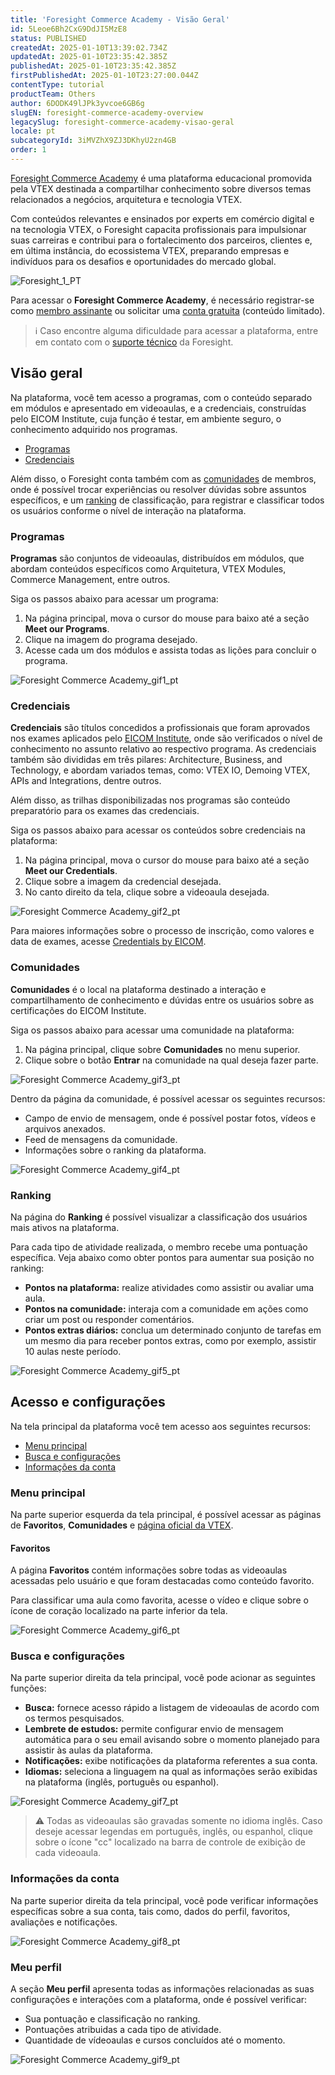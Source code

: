 ```yaml
---
title: 'Foresight Commerce Academy - Visão Geral'
id: 5Leoe6Bh2CxG9DdJI5MzE8
status: PUBLISHED
createdAt: 2025-01-10T13:39:02.734Z
updatedAt: 2025-01-10T23:35:42.385Z
publishedAt: 2025-01-10T23:35:42.385Z
firstPublishedAt: 2025-01-10T23:27:00.044Z
contentType: tutorial
productTeam: Others
author: 6DODK49lJPk3yvcoe6GB6g
slugEN: foresight-commerce-academy-overview
legacySlug: foresight-commerce-academy-visao-geral
locale: pt
subcategoryId: 3iMVZhX9ZJ3DKhyU2zn4GB
order: 1
---
```


[Foresight Commerce Academy](https://member.commerceacademy.org/login) é uma plataforma educacional promovida pela VTEX destinada a compartilhar conhecimento sobre diversos temas relacionados a negócios, arquitetura e tecnologia VTEX.

Com conteúdos relevantes e ensinados por experts em comércio digital e na tecnologia VTEX, o Foresight capacita profissionais para impulsionar suas carreiras e contribui para o fortalecimento dos parceiros, clientes e, em última instância, do ecossistema VTEX, preparando empresas e indivíduos para os desafios e oportunidades do mercado global.

![Foresight_1_PT](https://cdn.statically.io/gh/vtexdocs/help-center-content/refs/heads/main/docs/pt/tutorials/outros/foresight-commerce-academy/foresight-commerce-academy-visao-geral_1.png)

Para acessar o __Foresight Commerce Academy__, é necessário registrar-se como [membro assinante](https://www.commerceacademy.org/pricing) ou solicitar uma [conta gratuita](https://www.commerceacademy.org/registration/freemium) (conteúdo limitado).

> ℹ️ Caso encontre alguma dificuldade para acessar a plataforma, entre em contato com o [suporte técnico](foresight@vtex.com) da Foresight.

## Visão geral

Na plataforma, você tem acesso a programas, com o conteúdo separado em módulos e apresentado em videoaulas, e a credenciais, construídas pelo EICOM Institute, cuja função é testar, em ambiente seguro, o conhecimento adquirido nos programas.

- [Programas](#programas)
- [Credenciais](#credenciais)

Além disso, o Foresight conta também com as [comunidades](#comunidades) de membros, onde é possível trocar experiências ou resolver dúvidas sobre assuntos específicos, e um [ranking](#ranking) de classificação, para registrar e classificar todos os usuários conforme o nível de interação na plataforma.

### Programas

__Programas__ são conjuntos de videoaulas, distribuídos em módulos, que abordam conteúdos específicos como Arquitetura, VTEX Modules, Commerce Management, entre outros.

Siga os passos abaixo para acessar um programa:

1. Na página principal, mova o cursor do mouse para baixo até a seção __Meet our Programs__.
2. Clique na imagem do programa desejado.
3. Acesse cada um dos módulos e assista todas as lições para concluir o programa.

![Foresight Commerce Academy_gif1_pt](https://cdn.statically.io/gh/vtexdocs/help-center-content/refs/heads/main/docs/pt/tutorials/outros/foresight-commerce-academy/foresight-commerce-academy-visao-geral_2.gif)

### Credenciais

__Credenciais__ são títulos concedidos a profissionais que foram aprovados nos exames aplicados pelo [EICOM Institute](https://www.eicom.org/), onde são verificados o nível de conhecimento no assunto relativo ao respectivo programa. As credenciais também são divididas em três pilares: Architecture, Business, and Technology, e abordam variados temas, como: VTEX IO, Demoing VTEX, APIs and Integrations, dentre outros.

Além disso, as trilhas disponibilizadas nos programas são conteúdo preparatório para os exames das credenciais. 

Siga os passos abaixo para acessar os conteúdos sobre credenciais na plataforma:

1. Na página principal, mova o cursor do mouse para baixo até a seção __Meet our Credentials__.
2. Clique sobre a imagem da credencial desejada.
3. No canto direito da tela, clique sobre a videoaula desejada.

![Foresight Commerce Academy_gif2_pt](https://cdn.statically.io/gh/vtexdocs/help-center-content/refs/heads/main/docs/pt/tutorials/outros/foresight-commerce-academy/foresight-commerce-academy-visao-geral_3.gif)

Para maiores informações sobre o processo de inscrição, como valores e data de exames, acesse [Credentials by EICOM](https://www.eicom.org/credentials#credentials). 

### Comunidades

__Comunidades__ é o local na plataforma destinado a interação e compartilhamento de conhecimento e dúvidas entre os usuários sobre as certificações do EICOM Institute.

Siga os passos abaixo para acessar uma comunidade na plataforma:

1. Na página principal, clique sobre __Comunidades__ no menu superior.
2. Clique sobre o botão __Entrar__ na comunidade na qual deseja fazer parte.

![Foresight Commerce Academy_gif3_pt](https://cdn.statically.io/gh/vtexdocs/help-center-content/refs/heads/main/docs/pt/tutorials/outros/foresight-commerce-academy/foresight-commerce-academy-visao-geral_4.gif)

Dentro da página da comunidade, é possível acessar os seguintes recursos:

- Campo de envio de mensagem, onde é possível postar fotos, vídeos e arquivos anexados.
- Feed de mensagens da comunidade.
- Informações sobre o ranking da plataforma.

![Foresight Commerce Academy_gif4_pt](https://cdn.statically.io/gh/vtexdocs/help-center-content/refs/heads/main/docs/pt/tutorials/outros/foresight-commerce-academy/foresight-commerce-academy-visao-geral_5.gif)

### Ranking

Na página do __Ranking__ é possível visualizar a classificação dos usuários mais ativos na plataforma. 

Para cada tipo de atividade realizada, o membro recebe uma pontuação específica. Veja abaixo como obter pontos para aumentar sua posição no ranking:

- __Pontos na plataforma:__ realize atividades como assistir ou avaliar uma aula.
- __Pontos na comunidade:__ interaja com a comunidade em ações como criar um post ou responder comentários.
- __Pontos extras diários:__ conclua um determinado conjunto de tarefas em um mesmo dia para receber pontos extras, como por exemplo, assistir 10 aulas neste período.

![Foresight Commerce Academy_gif5_pt](https://cdn.statically.io/gh/vtexdocs/help-center-content/refs/heads/main/docs/pt/tutorials/outros/foresight-commerce-academy/foresight-commerce-academy-visao-geral_6.gif)

## Acesso e configurações

Na tela principal da plataforma você tem acesso aos seguintes recursos:

- [Menu principal](#menu-principal)
- [Busca e configurações](#busca-e-configuracoes)
- [Informações da conta](#informacoes-da-conta)

### Menu principal

Na parte superior esquerda da tela principal, é possível acessar as páginas de __Favoritos__, __Comunidades__ e [página oficial da VTEX](https://vtex.com/pt-br/).

#### Favoritos

A página __Favoritos__ contém informações sobre todas as videoaulas acessadas pelo usuário e que foram destacadas como conteúdo favorito.

Para classificar uma aula como favorita, acesse o vídeo e clique sobre o ícone de coração localizado na parte inferior da tela.

![Foresight Commerce Academy_gif6_pt](https://cdn.statically.io/gh/vtexdocs/help-center-content/refs/heads/main/docs/pt/tutorials/outros/foresight-commerce-academy/foresight-commerce-academy-visao-geral_7.gif)

### Busca e configurações

Na parte superior direita da tela principal, você pode acionar as seguintes funções:

- __Busca:__ fornece acesso rápido a listagem de videoaulas de acordo com os termos pesquisados.
- __Lembrete de estudos:__ permite configurar envio de mensagem automática para o seu email avisando sobre o momento planejado para assistir às aulas da plataforma.
- __Notificações:__ exibe notificações da plataforma referentes a sua conta.
- __Idiomas:__ seleciona a linguagem na qual as informações serão exibidas na plataforma (inglês, português ou espanhol).

![Foresight Commerce Academy_gif7_pt](https://cdn.statically.io/gh/vtexdocs/help-center-content/refs/heads/main/docs/pt/tutorials/outros/foresight-commerce-academy/foresight-commerce-academy-visao-geral_8.gif)

> ⚠️ Todas as videoaulas são gravadas somente no idioma inglês. Caso deseje acessar legendas em português, inglês, ou espanhol, clique sobre o ícone "cc" localizado na barra de controle de exibição de cada videoaula.

### Informações da conta

Na parte superior direita da tela principal, você pode verificar informações específicas sobre a sua conta, tais como, dados do perfil, favoritos, avaliações e notificações.

![Foresight Commerce Academy_gif8_pt](https://cdn.statically.io/gh/vtexdocs/help-center-content/refs/heads/main/docs/pt/tutorials/outros/foresight-commerce-academy/foresight-commerce-academy-visao-geral_9.gif)

### Meu perfil

A seção __Meu perfil__ apresenta todas as informações relacionadas as suas configurações e interações com a plataforma, onde é possível verificar:

- Sua pontuação e classificação no ranking.
- Pontuações atribuidas a cada tipo de atividade.
- Quantidade de vídeoaulas e cursos concluídos até o momento.

![Foresight Commerce Academy_gif9_pt](https://cdn.statically.io/gh/vtexdocs/help-center-content/refs/heads/main/docs/pt/tutorials/outros/foresight-commerce-academy/foresight-commerce-academy-visao-geral_10.gif)
